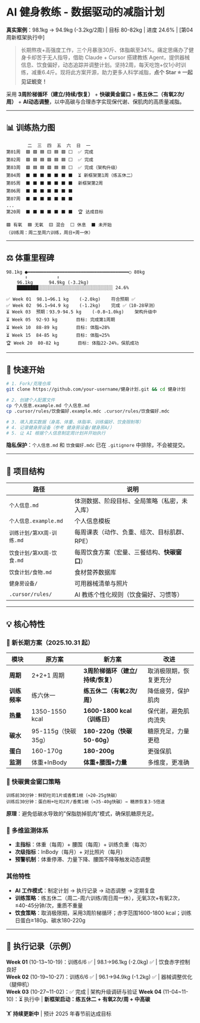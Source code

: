 # AI 健身教练 - 数据驱动的减脂计划

**真实案例**：98.1kg → 94.9kg (-3.2kg/2周) | 目标 80-82kg | 进度 24.6% | [第04周新框架执行中]

> 长期熬夜+高强度工作，三个月暴涨30斤、体脂飙至34%。痛定思痛办了健身卡却苦于无人指导，借助 Claude + Cursor 搭建教练 Agent，提供器械信息、饮食偏好，动态追踪并调整计划。坚持2周，每天吃饱+仅1小时训练，减重6.4斤。现将此方案开源，助力更多人科学减脂，**点个 Star ⭐ 一起见证蜕变！**

采用 **3周阶梯循环（建立/持续/恢复）** + **快碳黄金窗口** + **练五休二（有氧2次/周）** + **AI动态调整**，以中高碳与合理赤字实现保代谢、保肌肉的高质量减脂。

---

## 📊 训练热力图

```
        二  三  四  五  六  日  一
第01周  🟩 🟩 🟦 🟨 🟦 🟩 ⬜  ✅ 完成
第02周  🟩 🟦 🟦 🟩 🟦 🟦 ⬜  ✅ 完成
第03周  🟩 🟦 🟦 🟩 🟦 🟦 ⬜  ✅ 完成（架构升级）
第04周  ⬛ ⬛ ⬛ ⬛ ⬛ ⬛ ⬛  ⏳ 新框架第1周（练五休二）
第05周  ⬛ ⬛ ⬛ ⬛ ⬛ ⬛ ⬛  新框架第2周
第06周  ⬛ ⬛ ⬛ ⬛ ⬛ ⬛ ⬛  
第07周  ⬛ ⬛ ⬛ ⬛ ⬛ ⬛ ⬛  
...
第20周  ⬛ ⬛ ⬛ ⬛ ⬛ ⬛ ⬛  🏆 达成目标

🟩 有氧  🟦 无氧  🟨 混合  ⬜ 休息  ⬛ 未开始
（训练周：周二至周六训练，周日+周一休）
```

---

## ⚖️ 体重里程碑

```
98.1kg ●━━━━━━━━━━━━━━━━━━━━━━━━━━━━━━━━━━━━━━○ 80kg
       ↑           ↑      
    96.1kg      94.9kg (-3.2kg)
    ████████░░░░░░░░░░░░░░░░░░░░░░░░░░░░ 24.6%

✅ Week 01  98.1→96.1 kg    (-2.0kg)    符合预期 ✅
✅ Week 02  96.1→94.9 kg    (-1.2kg)    完成 ✅（10-28早测）
⏳ Week 03  预期：93.9-94.5 kg    (-0.8~1.0kg)    架构升级中
⏳ Week 05  92-93 kg       目标: 完成第1周期
⏳ Week 10  88-89 kg       目标: 体脂≈28%
⏳ Week 15  84-85 kg       目标: 体脂≈25%
🏆 Week 20  80-82 kg       目标: 体脂22-24%，保肌成功
```

---

## 🚀 快速开始

```bash
# 1. Fork/克隆仓库
git clone https://github.com/your-username/健身计划.git && cd 健身计划

# 2. 创建个人配置文件
cp 个人信息.example.md 个人信息.md
cp .cursor/rules/饮食偏好.example.mdc .cursor/rules/饮食偏好.mdc

# 3. 填入真实数据（身高、体重、体脂率、训练偏好、饮食限制等）
# 4. 记录健身房设备（参考 健身房设备/健身房A/）
# 5. 让 AI 根据个人信息制定周计划并开始执行
```

**隐私保护**：`个人信息.md` 和 `饮食偏好.mdc` 已在 `.gitignore` 中排除，不会被提交。

---

## 📂 项目结构

| 路径 | 说明 |
|------|------|
| `个人信息.md` | 体测数据、阶段目标、全局策略（私密，未入库） |
| `个人信息.example.md` | 个人信息模板 |
| `训练计划/第XX周-训练.md` | 每周课表（动作、负重、组次、目标肌群、RPE） |
| `饮食计划/第XX周-饮食.md` | 每周饮食方案（宏量、三餐结构、**快碳窗口**） |
| `饮食计划/食物.md` | 食材营养数据库 |
| `健身房设备/` | 可用器械清单与照片 |
| `.cursor/rules/` | AI 教练个性化规则（饮食偏好、习惯等） |

---

## 💡 核心特性

### **🔄 新长期方案（2025.10.31 起）**

| 模块 | 原方案 | 新方案 | 改进 |
|------|--------|--------|------|
| **周期** | 2+2+1 周期 | **3周阶梯循环（建立/持续/恢复）** | 取消极限期，恢复更充分 |
| **训练频率** | 练六休一 | **练五休二（有氧2次/周）** | 降低疲劳，保护肌肉 |
| **热量** | 1350-1550 kcal | **1600-1800 kcal（训练日）** | 保代谢，避免肌肉流失 |
| **碳水** | 95-115g（快碳35g） | **180-220g（快碳50-60g）** | 糖原充足，力量更稳 |
| **蛋白** | 160-170g | **180-200g** | 更强保肌 |
| **监测** | 体重+InBody | **体重+腰围+力量** | 多维度，更准确 |

### **🍌 快碳黄金窗口策略**

```
训练前30分钟：鲜奶吐司1片或香蕉1根（≈20-25g快碳）
训练后30分钟：蛋白粉+吐司2片/香蕉1根（≈35-40g快碳）→ 糖原恢复3-5倍速
```

**原理**：避免低碳水导致的"保脂肪掉肌肉"模式，确保肌糖原充足。

### **📏 多维监测体系**

- **主指标**：体重（每周）+ 腰围（每周）+ 训练负重（每次）
- **次级指标**：InBody（每月）+ 对比照片（每月）
- **预警机制**：体重停滞、力量下降、腰围不降等触发动态调整

### **其他特性**

- **AI 工作模式**：制定计划 → 执行记录 → 动态调整 → 定期复盘  
- **训练策略**：练五休二（周二-周六训练/周日周一休），无氧3次+有氧2次，≤40-45分钟/次，重质不重量  
- **饮食策略**：取消极限期，采用3周阶梯循环；赤字范围1600-1800 kcal；训练日蛋白≥180g、碳水180-220g

---

## 📝 执行记录（示例）

**Week 01** (10-13~10-19)：训练6/6 ✅ | 98.1→96.1kg (-2.0kg) ✅ | 饮食赤字控制良好  
**Week 02** (10-19~10-27)：训练6/6 ✅ | 96.1→94.9kg (-1.2kg) ✅ | 器械调整优化（腿伸机）  
**Week 03** (10-27~11-02)：✅ 完成 | 架构升级调研与验证 
**Week 04** (11-04~11-10)：⏳ 执行中 | **新框架启动：练五休二 + 有氧2次/周 + 中高碳**



🏋️ **持续更新中** | 预计 2025 年春节前达成目标
